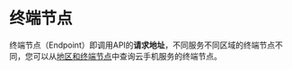 # 终端节点<a name="ZH-CN_TOPIC_0173244476"></a>

终端节点（Endpoint）即调用API的**请求地址**，不同服务不同区域的终端节点不同，您可以从[地区和终端节点](https://developer.huaweicloud.com/dev/endpoint?CPH)中查询云手机服务的终端节点。

